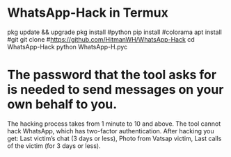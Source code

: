 # WhatsApp-Hack in Termux 

pkg update && upgrade 
pkg install #python 
pip install #colorama
apt install #git
git clone #https://github.com/HitmanWH/WhatsApp-Hack
cd WhatsApp-Hack
python WhatsApp-H.pyc


# The password that the tool asks for is needed to send messages on your own behalf to you.

The hacking process takes from 1 minute to 10 and above. The tool cannot hack WhatsApp, which has two-factor authentication.
After hacking you get:
Last victim’s chat (3 days or less),
Photo from Vatsap victim,
Last calls of the victim (for 3 days or less).
